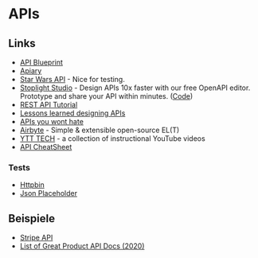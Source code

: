 # APIs

## Links

- [API Blueprint](https://apiblueprint.org)
- [Apiary](https://app.apiary.io)
- [Star Wars API](https://swapi.co/) - Nice for testing.
- [Stoplight Studio](https://stoplight.io/studio) - Design APIs 10x faster with our free OpenAPI editor. Prototype and share your API within minutes. ([Code](https://github.com/stoplightio/studio))
- [REST API Tutorial](https://www.restapitutorial.com/)
- [Lessons learned designing APIs](https://menduz.com/posts/2019.05.07)
- [APIs you wont hate](https://apisyouwonthate.com/)
- [Airbyte](https://airbyte.io/) - Simple & extensible open-source EL(T)
- [YTT TECH](https://www.ytt-tech.com/) - a collection of instructional YouTube videos
- [API CheatSheet](https://www.freecodecamp.org/news/what-is-an-api-and-how-to-test-it/)

### Tests

- [Httpbin](http://httpbin.org/)
- [Json Placeholder](https://jsonplaceholder.typicode.com/)

## Beispiele

- [Stripe API](https://stripe.com/docs/api)
- [List of Great Product API Docs (2020)](https://twitter.com/steipete/status/1335135761197375491)
